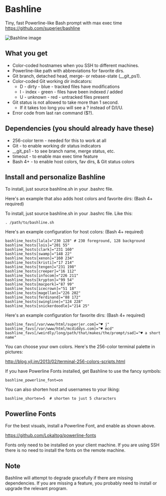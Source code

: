 Bashline
========

Tiny, fast Powerline-like Bash prompt with max exec time
<https://github.com/superjer/bashline>

![Bashline image](http://www.superjer.com/lies/bashline.png)

What you get
------------

  * Color-coded hostnames when you SSH to different machines.
  * Powerline-like path with abbreviations for favorite dirs.
  * Git branch, detached head, merge- or rebase-state (__git_ps1).
  * Color-coded Git working dir indicators:
      * D - dirty   - blue  - tracked files have modifications
      * I - index   - green - files have been indexed / added
      * U - unknown - red   - untracked files present
  * Git status is not allowed to take more than 1 second.
      * If it takes too long you will see a ? instead of D/I/U.
  * Error code from last ran command ($?).

Dependencies (you should already have these)
--------------------------------------------

  * 256-color term  - needed for this to work at all
  * Git             - to enable working dir status indicators
  * __git_ps1       - to see branch name, merge status, etc.
  * timeout         - to enable max exec time feature
  * Bash 4+         - to enable host colors, fav dirs, & Git status colors

Install and personalize Bashline
--------------------------------

  To install, just source bashline.sh in your .bashrc file.

  Here's an example that also adds host colors and favorite dirs: (Bash 4+ required)

  To install, just source bashline.sh in your .bashrc file. Like this:

    . /path/to/bashline.sh

  Here's an example configuration for host colors: (Bash 4+ required)

    bashline_hosts[lala]="230 128" # 230 foreground, 128 background
    bashline_hosts[lois]="201 55"
    bashline_hosts[clark]="231 160"
    bashline_hosts[swamp]="148 22"
    bashline_hosts[xenon]="160 234"
    bashline_hosts[kristi]="17 214"
    bashline_hosts[tengen]="231 198"
    bashline_hosts[creeper]="16 112"
    bashline_hosts[infocom]="226 211"
    bashline_hosts[krypton]="99 54"
    bashline_hosts[macpork]="87 99"
    bashline_hosts[icecrown]="51 18"
    bashline_hosts[magellan]="226 202"
    bashline_hosts[ferdinand]="88 172"
    bashline_hosts[swingline]="124 228"
    bashline_hosts[snickerdoodle]="214 25"

  Here's an example configuration for favorite dirs: (Bash 4+ required)

    bashline_favs[/var/www/html/superjer.com]="♥ j"
    bashline_favs[/var/www/html/mcdiddys.com]="♥ mcd"
    bashline_favs[/weirdly/long/path/that/makes/the/prompt/sad]="♥ a short name"

  You can choose your own colors. Here's the 256-color terminal palette in pictures:

  <http://blog.yjl.im/2013/02/terminal-256-colors-scripts.html>

  If you have Powerline Fonts installed, get Bashline to use the fancy symbols:

    bashline_powerline_font=on

  You can also shorten host and usernames to your liking:

    bashline_shorten=5  # shorten to just 5 characters

Powerline Fonts
---------------

  For the best visuals, install a Powerline Font, and enable as shown above.

  <https://github.com/Lokaltog/powerline-fonts>

  Fonts only need to be installed on your client machine. If you are using
  SSH there is no need to install the fonts on the remote machine.

Note
----

  Bashline will attempt to degrade gracefully if there are missing
  dependencies. If you are missing a feature, you probably need to
  install or upgrade the relevant program.
